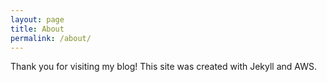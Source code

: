 ```yaml
---
layout: page
title: About
permalink: /about/
---
```


Thank you for visiting my blog! This site was created with Jekyll and AWS.